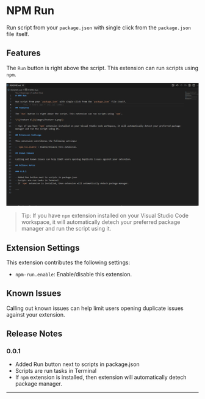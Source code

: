 # NPM Run

Run script from your `package.json` with single click from the `package.json` file itself.

## Features

The `Run` button is right above the script. This extension can run scripts using `npm`.

![NPM Run Demo](resources/demo/npm-run-demo.gif)

> Tip: If you have `npm` extension installed on your Visual Studio Code workspace, it will automatically detech your preferred package manager and run the script using it.

## Extension Settings

This extension contributes the following settings:

- `npm-run.enable`: Enable/disable this extension.

## Known Issues

Calling out known issues can help limit users opening duplicate issues against your extension.

## Release Notes

### 0.0.1

- Added Run button next to scripts in package.json
- Scripts are run tasks in Terminal
- If `npm` extension is installed, then extension will automatically detech package manager.

---
